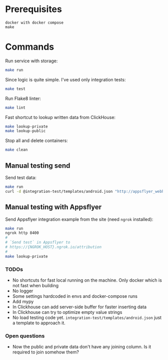 # Prerequisites

```
docker with docker compose
make
```

# Commands

Run service with storage:

```bash
make run
```

Since logic is quite simple. I've used only integration tests:

```bash
make test
```

Run Flake8 linter:

```bash
make lint
```

Fast shortcut to lookup written data from ClickHouse:

```bash
make lookup-private
make lookup-public
```

Stop all and delete containers:

```bash
make clean
```

## Manual testing send

Send test data:

```bash
make run
curl -d @integration-test/templates/android.json "http://appsflyer_webhook_app:8400/attribution"
```

## Manual testing with Appsflyer

Send Appsflyer integration example from the site (need `ngrok` installed):

```bash
make run
ngrok http 8400
#
# `Send test` in Appsflyer to
# https://{NGROK_HOST}.ngrok.io/attribution
#
make lookup-private
```

### TODOs

- No shortcuts for fast local running on the machine. Only docker which is not fast when building
- No logger
- Some settings hardcoded in envs and docker-compose runs
- Add mypy
- In Clickhouse can add server-side buffer for faster inserting data
- In Clickhouse can try to optimize empty value strings
- No load testing code yet. `integration-test/templates/android.json` just a template to approach it.

### Open questions

- Now the public and private data don't have any joining column. Is it required to join somehow them?
